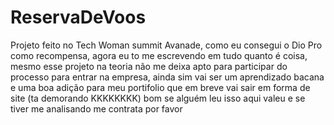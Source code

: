 # ReservaDeVoos
Projeto feito no Tech Woman summit Avanade,  como eu consegui o Dio Pro como recompensa, agora eu to me escrevendo em tudo quanto é coisa, mesmo esse projeto na teoria não me deixa apto para participar do processo para entrar na empresa, ainda sim vai ser um aprendizado bacana  e uma boa adição para meu portifolio que em breve vai sair em forma de site (ta demorando KKKKKKKK) bom se alguém leu isso aqui valeu e se tiver me analisando me contrata por favor
